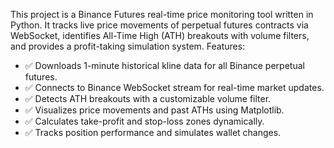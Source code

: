 This project is a Binance Futures real-time price monitoring tool written in Python. It tracks live price movements of perpetual futures contracts via WebSocket, 
identifies All-Time High (ATH) breakouts with volume filters, and provides a profit-taking simulation system.
Features:
  - ✅ Downloads 1-minute historical kline data for all Binance perpetual futures.
  - ✅ Connects to Binance WebSocket stream for real-time market updates.
  - ✅ Detects ATH breakouts with a customizable volume filter.
  - ✅ Visualizes price movements and past ATHs using Matplotlib.
  - ✅ Calculates take-profit and stop-loss zones dynamically.
  - ✅ Tracks position performance and simulates wallet changes.
